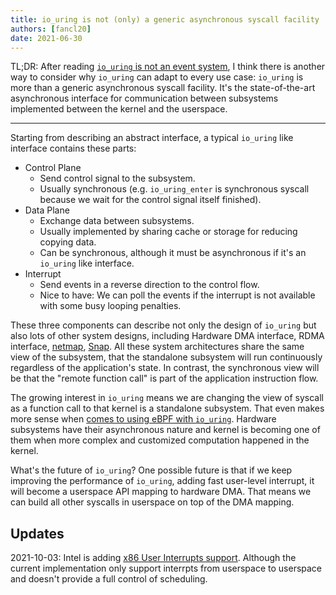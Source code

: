 ```yaml
---
title: io_uring is not (only) a generic asynchronous syscall facility
authors: [fancl20]
date: 2021-06-30
---
```


TL;DR\: After reading [`io_uring` is not an event system](https://despairlabs.com/posts/2021-06-16-io-uring-is-not-an-event-system/), I think there is another way to consider why `io_uring` can adapt to every use case: `io_uring` is more than a generic asynchronous syscall facility. It's the state-of-the-art asynchronous interface for communication between subsystems implemented between the kernel and the userspace.

----

Starting from describing an abstract interface, a typical `io_uring` like interface contains these parts:

- Control Plane
    - Send control signal to the subsystem.
    - Usually synchronous (e.g. `io_uring_enter` is synchronous syscall because we wait for the control signal itself finished).
- Data Plane
    - Exchange data between subsystems.
    - Usually implemented by sharing cache or storage for reducing copying data.
    - Can be synchronous, although it must be asynchronous if it's an `io_uring` like interface.
- Interrupt
    - Send events in a reverse direction to the control flow.
    - Nice to have: We can poll the events if the interrupt is not available with some busy looping penalties.

These three components can describe not only the design of `io_uring` but also lots of other system designs, including Hardware DMA interface, RDMA interface, [netmap](https://dl.acm.org/doi/10.5555/2342821.2342830), [Snap](https://doi.org/10.1145/3341301.3359657). All these system architectures share the same view of the subsystem, that the standalone subsystem will run continuously regardless of the application's state. In contrast, the synchronous view will be that the "remote function call" is part of the application instruction flow.

The growing interest in `io_uring` means we are changing the view of syscall as a function call to that kernel is a standalone subsystem. That even makes more sense when [comes to using eBPF with `io_uring`](https://lwn.net/Articles/847951/). Hardware subsystems have their asynchronous nature and kernel is becoming one of them when more complex and customized computation happened in the kernel.

What's the future of `io_uring`? One possible future is that if we keep improving the performance of `io_uring`, adding fast user-level interrupt, it will become a userspace API mapping to hardware DMA. That means we can build all other syscalls in userspace on top of the DMA mapping.

## Updates

2021-10-03: Intel is adding [x86 User Interrupts support](https://lwn.net/ml/linux-kernel/20210913200132.3396598-1-sohil.mehta@intel.com/). Although the current implementation only support interrpts from userspace to userspace and doesn't provide a full control of scheduling.